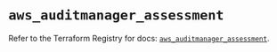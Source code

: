 # `aws_auditmanager_assessment`

Refer to the Terraform Registry for docs: [`aws_auditmanager_assessment`](https://registry.terraform.io/providers/hashicorp/aws/6.4.0/docs/resources/auditmanager_assessment).
